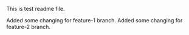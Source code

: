 This is test readme file.

Added some changing for feature-1 branch.
Added some changing for feature-2 branch.